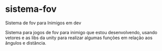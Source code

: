 # sistema-fov
Sistema de fov para Inimigos em dev

Sistema para jogos de fov para inimigo que estou desenvolvendo, 
usando vetores e as libs da unity para realizar algumas funções 
em relação aos ângulos e distância.

